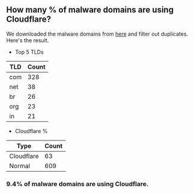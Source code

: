 ## How many % of malware domains are using Cloudflare?


We downloaded the malware domains from [here](https://urlhaus.abuse.ch) and filter out duplicates.
Here's the result.


[//]: # (start replacement)


- Top 5 TLDs

| TLD | Count |
| --- | --- |
| com | 328 |
| net | 38 |
| br | 26 |
| org | 23 |
| in | 21 |


- Cloudflare %

| Type | Count |
| --- | --- |
| Cloudflare | 63 |
| Normal | 609 |


### 9.4% of malware domains are using Cloudflare.